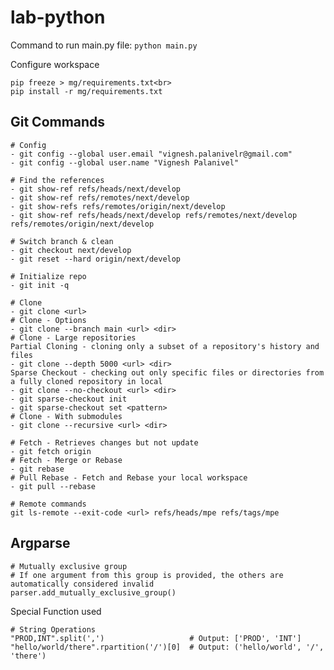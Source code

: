 # lab-python

Command to run main.py file:
```python main.py```<br>

Configure workspace
```
pip freeze > mg/requirements.txt<br>
pip install -r mg/requirements.txt
```

## Git Commands
```
# Config
- git config --global user.email "vignesh.palanivelr@gmail.com"
- git config --global user.name "Vignesh Palanivel"

# Find the references
- git show-ref refs/heads/next/develop
- git show-ref refs/remotes/next/develop
- git show-refs refs/remotes/origin/next/develop
- git show-ref refs/heads/next/develop refs/remotes/next/develop refs/remotes/origin/next/develop

# Switch branch & clean
- git checkout next/develop
- git reset --hard origin/next/develop

# Initialize repo
- git init -q

# Clone
- git clone <url>
# Clone - Options
- git clone --branch main <url> <dir>
# Clone - Large repositories
Partial Cloning - cloning only a subset of a repository's history and files
- git clone --depth 5000 <url> <dir>
Sparse Checkout - checking out only specific files or directories from a fully cloned repository in local
- git clone --no-checkout <url> <dir>
- git sparse-checkout init
- git sparse-checkout set <pattern>
# Clone - With submodules
- git clone --recursive <url> <dir>

# Fetch - Retrieves changes but not update
- git fetch origin
# Fetch - Merge or Rebase
- git rebase
# Pull Rebase - Fetch and Rebase your local workspace
- git pull --rebase

# Remote commands
git ls-remote --exit-code <url> refs/heads/mpe refs/tags/mpe
```
## Argparse
```
# Mutually exclusive group
# If one argument from this group is provided, the others are automatically considered invalid
parser.add_mutually_exclusive_group()
```

Special Function used
```
# String Operations
"PROD,INT".split(',')                   # Output: ['PROD', 'INT']
"hello/world/there".rpartition('/')[0]  # Output: ('hello/world', '/', 'there')
```
